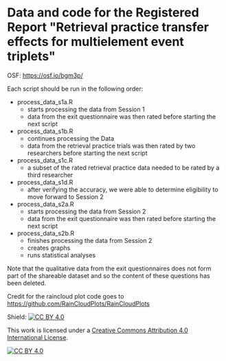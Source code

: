 # Data and code for the Registered Report "Retrieval practice transfer effects for multielement event triplets"

OSF: https://osf.io/bgm3p/

Each script should be run in the following order:
* process_data_s1a.R
    - starts processing the data from Session 1
    - data from the exit questionnaire was then rated before starting the next script
* process_data_s1b.R
    - continues processing the Data
    - data from the retrieval practice trials was then rated by two researchers before starting the next script
* process_data_s1c.R
    - a subset of the rated retrieval practice data needed to be rated by a third researcher
* process_data_s1d.R
    - after verifying the accuracy, we were able to determine eligibility to move forward to Session 2
* process_data_s2a.R
    - starts processing the data from Session 2
    - data from the exit questionnaire was then rated before starting the next script
* process_data_s2b.R
    - finishes processing the data from Session 2
    - creates graphs
    - runs statistical analyses

Note that the qualitative data from the exit questionnaires does not form part of the shareable dataset and so the content of these questions has been deleted.

Credit for the raincloud plot code goes to https://github.com/RainCloudPlots/RainCloudPlots

Shield: [![CC BY 4.0][cc-by-shield]][cc-by]

This work is licensed under a
[Creative Commons Attribution 4.0 International License][cc-by].

[![CC BY 4.0][cc-by-image]][cc-by]

[cc-by]: http://creativecommons.org/licenses/by/4.0/
[cc-by-image]: https://i.creativecommons.org/l/by/4.0/88x31.png
[cc-by-shield]: https://img.shields.io/badge/License-CC%20BY%204.0-lightgrey.svg
